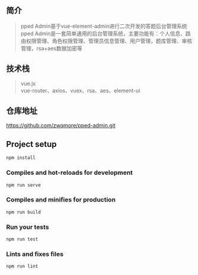 ## 简介<br/> 
>pped Admin基于vue-element-admin进行二次开发的答题后台管理系统<br/> 
pped Admin是一套简单通用的后台管理系统，主要功能有：个人信息、路由权限管理、角色权限管理、管理员信息管理、用户管理，题库管理、审核管理，rsa+aes数据加密等<br/> 

## 技术栈<br/> 
>vue.js<br/> 
vue-router、axios、vuex、rsa、aes、element-ui<br/> 


## 仓库地址<br/> 
https://github.com/zwqmore/pped-admin.git<br/> 

## Project setup
```
npm install
```

### Compiles and hot-reloads for development
```
npm run serve
```

### Compiles and minifies for production
```
npm run build
```

### Run your tests
```
npm run test
```

### Lints and fixes files
```
npm run lint
```
